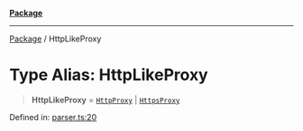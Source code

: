 [**Package**](../README.md)

***

[Package](../globals.md) / HttpLikeProxy

# Type Alias: HttpLikeProxy

> **HttpLikeProxy** = [`HttpProxy`](HttpProxy.md) \| [`HttpsProxy`](HttpsProxy.md)

Defined in: [parser.ts:20](https://github.com/AlexXanderGrib/proxy-master/blob/ca5aa337e3a3c6ac87453a9ce0f2477b801f4bc9/src/parser.ts#L20)
